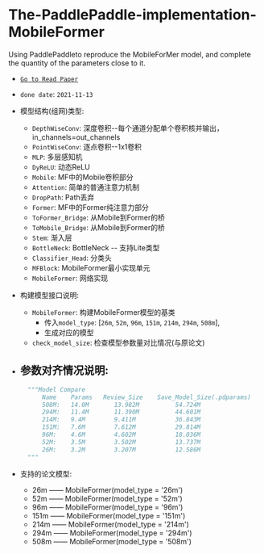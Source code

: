 # The-PaddlePaddle-implementation-MobileFormer
Using PaddlePaddleto reproduce the MobileForMer model, and complete the quantity of the parameters close to it.

- <a href="https://arxiv.org/abs/2108.05895" target="_blank">`Go to Read Paper`</a>
- `done date`: `2021-11-13`
- 模型结构(组网)类型:

    - `DepthWiseConv`: 深度卷积--每个通道分配单个卷积核并输出，in_channels=out_channels
    - `PointWiseConv`: 逐点卷积--1x1卷积
    - `MLP`: 多层感知机
    - `DyReLU`: 动态ReLU
    - `Mobile`: MF中的Mobile卷积部分
    - `Attention`: 简单的普通注意力机制
    - `DropPath`: Path丢弃
    - `Former`: MF中的Former纯注意力部分
    - `ToFormer_Bridge`: 从Mobile到Former的桥
    - `ToMobile_Bridge`: 从Mobile到Former的桥
    - `Stem`: 渐入层
    - `BottleNeck`: BottleNeck -- 支持Lite类型
    - `Classifier_Head`: 分类头
    - `MFBlock`: MobileFormer最小实现单元
    - `MobileFormer`: 网络实现

- 构建模型接口说明:

    - `MobileFormer`: 构建MobileFormer模型的基类
        - 传入`model_type`: [`26m`, `52m`, `96m`, `151m`, `214m`, `294m`, `508m`],
        - 生成对应的模型
    - `check_model_size`: 检查模型参数量对比情况(与原论文)

- 参数对齐情况说明:
  -
  ```python
    """Model Compare
        Name    Params   Review_Size    Save_Model_Size(.pdparams)
        508M:   14.0M       13.982M          54.724M
        294M:   11.4M       11.390M          44.601M
        214M:   9.4M        9.411M           36.843M
        151M:   7.6M        7.612M           29.814M
        96M:    4.6M        4.602M           18.036M
        52M:    3.5M        3.502M           13.737M
        26M:    3.2M        3.207M           12.586M
    """
  ```
- 支持的论文模型:
  - 26m  —— MobileFormer(model_type = '26m')
  - 52m  —— MobileFormer(model_type = '52m')
  - 96m  —— MobileFormer(model_type = '96m')
  - 151m —— MobileFormer(model_type = '151m')
  - 214m —— MobileFormer(model_type = '214m')
  - 294m —— MobileFormer(model_type = '294m')
  - 508m —— MobileFormer(model_type = '508m')
